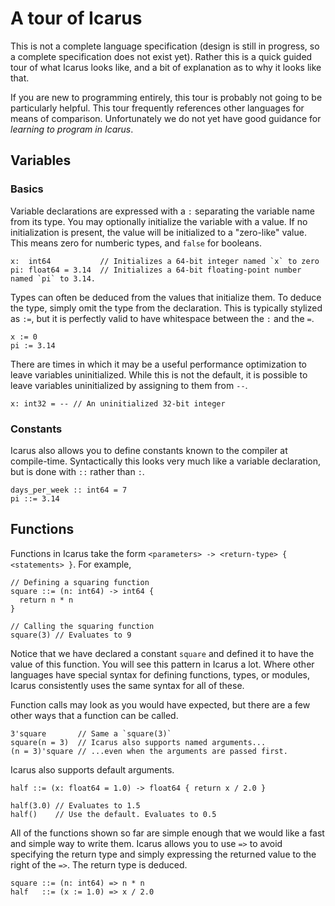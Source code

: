 # A tour of Icarus

This is not a complete language specification (design is still in progress, so a
complete specification does not exist yet). Rather this is a quick guided tour of
what Icarus looks like, and a bit of explanation as to why it looks like that.

If you are new to programming entirely, this tour is probably not going to be
particularly helpful. This tour frequently references other languages for means
of comparison. Unfortunately we do not yet have good guidance for *learning to
program in Icarus*.

## Variables

### Basics

Variable declarations are expressed with a `:` separating the variable name from
its type. You may optionally initialize the variable with a value. If no
initialization is present, the value will be initialized to a "zero-like" value.
This means zero for numberic types, and `false` for booleans.

```
x:  int64           // Initializes a 64-bit integer named `x` to zero
pi: float64 = 3.14  // Initializes a 64-bit floating-point number named `pi` to 3.14.
```

Types can often be deduced from the values that initialize them. To deduce the
type, simply omit the type from the declaration. This is typically stylized as
`:=`, but it is perfectly valid to have whitespace between the `:` and the `=`.

```
x := 0
pi := 3.14
```

There are times in which it may be a useful performance optimization to leave
variables uninitialized. While this is not the default, it is possible to leave
variables uninitialized by assigning to them from `--`.

```
x: int32 = -- // An uninitialized 32-bit integer
```

### Constants

Icarus also allows you to define constants known to the compiler at
compile-time. Syntactically this looks very much like a variable declaration,
but is done with `::` rather than `:`.

```
days_per_week :: int64 = 7
pi ::= 3.14
```

## Functions

Functions in Icarus take the form
`<parameters> -> <return-type> { <statements> }`. For example,

```
// Defining a squaring function
square ::= (n: int64) -> int64 {
  return n * n
}

// Calling the squaring function
square(3) // Evaluates to 9

```

Notice that we have declared a constant `square` and defined it to have the
value of this function. You will see this pattern in Icarus a lot. Where other
languages have special syntax for defining functions, types, or modules, Icarus
consistently uses the same syntax for all of these.

Function calls may look as you would have expected, but there are a few other
ways that a function can be called.

```
3'square       // Same a `square(3)`
square(n = 3)  // Icarus also supports named arguments...
(n = 3)'square // ...even when the arguments are passed first.
```

Icarus also supports default arguments.

```
half ::= (x: float64 = 1.0) -> float64 { return x / 2.0 }

half(3.0) // Evaluates to 1.5
half()    // Use the default. Evaluates to 0.5
```

All of the functions shown so far are simple enough that we would like a fast
and simple way to write them. Icarus allows you to use `=>` to avoid specifying
the return type and simply expressing the returned value to the right of the
`=>`. The return type is deduced.

```
square ::= (n: int64) => n * n
half   ::= (x := 1.0) => x / 2.0
```

